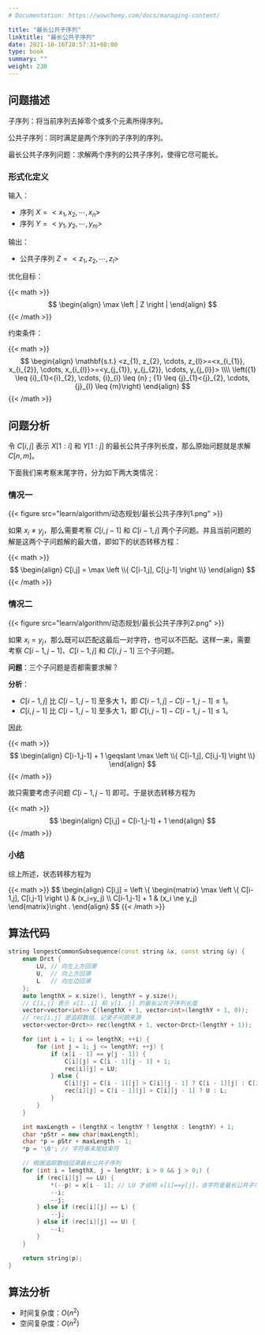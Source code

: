 ```yaml
---
# Documentation: https://wowchemy.com/docs/managing-content/

title: "最长公共子序列"
linktitle: "最长公共子序列"
date: 2021-10-16T20:57:31+08:00
type: book
summary: ""
weight: 230
---
```


<!--more-->

## 问题描述

子序列：将当前序列去掉零个或多个元素所得序列。

公共子序列：同时满足是两个序列的子序列的序列。

最长公共子序列问题：求解两个序列的公共子序列，使得它尽可能长。

### 形式化定义

输入：

- 序列 $X = <x_1, x_2, \cdots, x_n>$
- 序列 $Y = <y_1, y_2, \cdots, y_m>$

输出：

- 公共子序列 $Z = <z_1, z_2, \cdots, z_l>$

优化目标：

{{< math >}}
$$
\begin{align}
\max \left | Z \right |
\end{align}
$$
{{< /math >}}

约束条件：

{{< math >}}
$$
\begin{align}
\mathbf{s.t.} <z_{1}, z_{2}, \cdots, z_{l}>=<x_{i_{1}}, x_{i_{2}}, \cdots, x_{i_{l}}>=<y_{j_{1}}, y_{j_{2}}, \cdots, y_{j_{l}}> \\\\
\left({1} \leq {i}_{1}<{i}_{2}, \cdots, {i}_{l} \leq {n} ; {1} \leq {j}_{1}<{j}_{2}, \cdots, {j}_{l} \leq {m}\right)
\end{align}
$$
{{< /math >}}

## 问题分析

令 $C[i,j]$ 表示 $X[1:i]$ 和 $Y[1:j]$ 的最长公共子序列长度，那么原始问题就是求解 $C[n,m]$。

下面我们来考察末尾字符，分为如下两大类情况：

### 情况一

{{< figure src="learn/algorithm/动态规划/最长公共子序列1.png" >}}

如果 $x_i \ne y_j$，那么需要考察 $C[i,j-1]$ 和 $C[i-1,j]$ 两个子问题。并且当前问题的解是这两个子问题解的最大值，即如下的状态转移方程：

{{< math >}}
$$
\begin{align}
C[i,j] = \max \left \\{ C[i-1,j], C[i,j-1] \right \\}
\end{align}
$$
{{< /math >}}

### 情况二

{{< figure src="learn/algorithm/动态规划/最长公共子序列2.png" >}}

如果 $x_i = y_j$，那么既可以匹配这最后一对字符，也可以不匹配。这样一来，需要考察 $C[i-1,j-1]$、$C[i-1,j]$ 和 $C[i,j-1]$ 三个子问题。

**问题**：三个子问题是否都需要求解？

**分析**：

- $C[i-1,j]$ 比 $C[i-1,j-1]$ 至多大 $1$，即 $C[i-1,j] - C[i-1,j-1] \leqslant 1$。
- $C[i,j-1]$ 比 $C[i-1,j-1]$ 至多大 $1$，即 $C[i,j-1] - C[i-1,j-1] \leqslant 1$。

因此

{{< math >}}
$$
\begin{align}
C[i-1,j-1] + 1 \geqslant \max \left \\{ C[i-1,j], C[i,j-1] \right \\}
\end{align}
$$
{{< /math >}}

故只需要考虑子问题 $C[i-1,j-1]$ 即可。于是状态转移方程为

{{< math >}}
$$
\begin{align}
C[i,j] = C[i-1,j-1] + 1
\end{align}
$$
{{< /math >}}

### 小结

综上所述，状态转移方程为

{{< math >}}
$$
\begin{align}
C[i,j] = \left \\{ \begin{matrix}
    \max \left \\{ C[i-1,j], C[i,j-1] \right \\} & (x_i=y_j) \\\\
    C[i-1,j-1] + 1 & (x_i \ne y_j)
\end{matrix}\right .
\end{align}
$$
{{< /math >}}

## 算法代码

```cpp
string longestCommonSubsequence(const string &x, const string &y) {
    enum Drct {
        LU, // 向左上方回溯
        U,  // 向上方回溯
        L   // 向左边回溯
    };
    auto lengthX = x.size(), lengthY = y.size();
    // C[i,j] 表示 x[1..i] 和 y[1..j] 的最长公共子序列长度
    vector<vector<int>> C(lengthX + 1, vector<int>(lengthY + 1, 0));
    // rec[i,j] 是追踪数组，记录子问题来源
    vector<vector<Drct>> rec(lengthX + 1, vector<Drct>(lengthY + 1));

    for (int i = 1; i <= lengthX; ++i) {
        for (int j = 1; j <= lengthY; ++j) {
            if (x[i - 1] == y[j - 1]) {
                C[i][j] = C[i - 1][j - 1] + 1;
                rec[i][j] = LU;
            } else {
                C[i][j] = C[i - 1][j] > C[i][j - 1] ? C[i - 1][j] : C[i][j - 1];
                rec[i][j] = C[i - 1][j] > C[i][j - 1] ? U : L;
            }
        }
    }

    int maxLength = (lengthX < lengthY ? lengthX : lengthY) + 1;
    char *pStr = new char[maxLength];
    char *p = pStr + maxLength - 1;
    *p = '\0'; // 字符串末尾结束符

    // 根据追踪数组回溯最长公共子序列
    for (int i = lengthX, j = lengthY; i > 0 && j > 0;) {
        if (rec[i][j] == LU) {
            *(--p) = x[i - 1]; // LU 才说明 x[i]==y[j]，该字符是最长公共子序列的一部分
            --i;
            --j;
        } else if (rec[i][j] == L) {
            --j;
        } else if (rec[i][j] == U) {
            --i;
        }
    }

    return string(p);
}
```

## 算法分析

- 时间复杂度：$O(n^2)$
- 空间复杂度：$O(n^2)$
